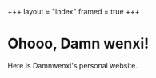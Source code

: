 +++
layout = "index"
framed = true
+++

# Ohooo, Damn wenxi!

Here is Damnwenxi's personal website.
